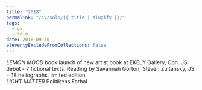 ```yaml
---
title: "2018"
permalink: "/cv/solo/{{ title | slugify }}/"
tags:
  - cv
  - solo
date: 2018-09-30
eleventyExcludeFromCollections: false
---
```


<em>LEMON MOOD</em> book launch of new artist book at EKELY Gallery, Cph. JS debut - 7 fictional texts. Reading by Savannah Gorton, Steven Zultansky, JS. + 18 heliographs, limited edition.<br/>
<em>LIGHT MATTER</em> Politikens Forhal 